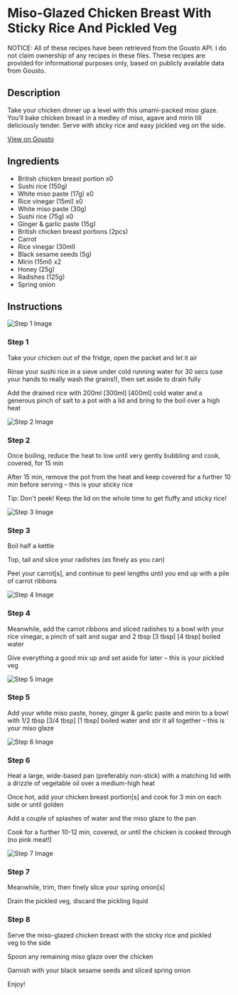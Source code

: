 # Miso-Glazed Chicken Breast With Sticky Rice And Pickled Veg

NOTICE: All of these recipes have been retrieved from the Gousto API. I do not claim ownership of any recipes in these files. These recipes are provided for informational purposes only, based on publicly available data from Gousto.

## Description

Take your chicken dinner up a level with this umami-packed miso glaze. You’ll bake chicken breast in a medley of miso, agave and mirin till deliciously tender. Serve with sticky rice and easy pickled veg on the side.

[View on Gousto](https://www.gousto.co.uk/recipes/cookbook/miso-glazed-chicken-breast-with-sticky-rice-and-pickled-veg)

## Ingredients

- British chicken breast portion x0
- Sushi rice (150g)
- White miso paste (17g) x0
- Rice vinegar (15ml) x0
- White miso paste (30g)
- Sushi rice (75g) x0
- Ginger & garlic paste (15g)
- British chicken breast portions (2pcs)
- Carrot
- Rice vinegar (30ml)
- Black sesame seeds (5g)
- Mirin (15ml) x2
- Honey (25g)
- Radishes (125g)
- Spring onion

## Instructions

![Step 1 Image](https://production-media.gousto.co.uk/cms/recipe-step-image/Step-1-1717155606125-x200.jpg)

### Step 1

Take your chicken out of the fridge, open the packet and let it air

Rinse your sushi rice in a sieve under cold running water for 30 secs (use your hands to really wash the grains!), then set aside to drain fully

Add the drained rice with 200ml <span class="text-purple">[300ml] </span><span class="text-danger">[400ml] </span>cold water and a generous pinch of salt to a pot with a lid and bring to the boil over a high heat

![Step 2 Image](https://production-media.gousto.co.uk/cms/recipe-step-image/Step-2-1717155609252-x200.jpg)

### Step 2

Once boiling, reduce the heat to low until very gently bubbling and cook, covered, for 15 min

After 15 min, remove the pot from the heat and keep covered for a further 10 min before serving – this is your sticky rice

Tip: Don't peek! Keep the lid on the whole time to get fluffy and sticky rice!

![Step 3 Image](https://production-media.gousto.co.uk/cms/recipe-step-image/Step-3-1717155639000-x200.jpg)

### Step 3

Boil half a kettle

Top, tail and slice your radishes (as finely as you can)

Peel your carrot[s], and continue to peel lengths until you end up with a pile of carrot ribbons

![Step 4 Image](https://production-media.gousto.co.uk/cms/recipe-step-image/Step-4-1717155642814-x200.jpg)

### Step 4

Meanwhile, add the carrot ribbons and sliced radishes to a bowl with your rice vinegar, a pinch of salt and sugar and 2 tbsp<span class="text-purple"> [3 tbsp] </span><span class="text-danger">[4 tbsp] </span>boiled water

Give everything a good mix up and set aside for later – this is your pickled veg

![Step 5 Image](https://production-media.gousto.co.uk/cms/recipe-step-image/Step-5-1717155650329-x200.jpg)

### Step 5

Add your white miso paste, honey, ginger & garlic paste and mirin to a bowl with 1/2 tbsp<span class="text-purple"> [3/4 tbsp]<span class="text-danger"> </span>[1 tbsp] </span>boiled water and stir it all together – this is your miso glaze

![Step 6 Image](https://production-media.gousto.co.uk/cms/recipe-step-image/Step-6-1717155654602-x200.jpg)

### Step 6

Heat a large, wide-based pan (preferably non-stick) with a matching lid with a drizzle of vegetable oil over a medium-high heat

Once hot, add your chicken breast portion[s] and cook for 3 min on each side or until golden

Add a couple of splashes of water and the miso glaze to the pan

Cook for a further 10-12 min, covered, or until the chicken is cooked through (no pink meat!)

![Step 7 Image](https://production-media.gousto.co.uk/cms/recipe-step-image/Step-7-1717155658830-x200.jpg)

### Step 7

Meanwhile, trim, then finely slice your spring onion[s]

Drain the pickled veg, discard the pickling liquid

### Step 8

Serve the miso-glazed chicken breast with the sticky rice and pickled veg to the side

Spoon any remaining miso glaze over the chicken

Garnish with your black sesame seeds and sliced spring onion

Enjoy!

